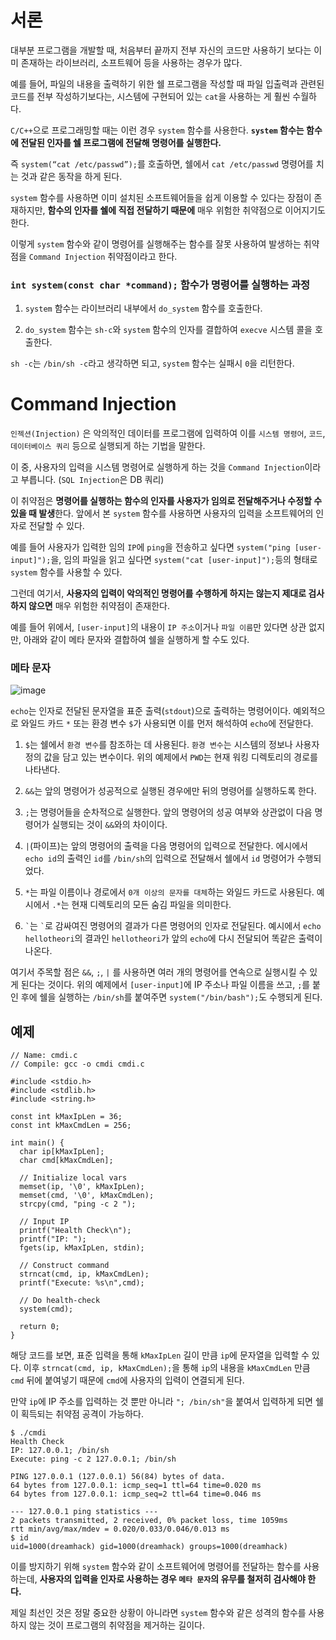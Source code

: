 # 서론

대부분 프로그램을 개발할 때, 처음부터 끝까지 전부 자신의 코드만 사용하기 보다는 이미 존재하는 라이브러리, 소프트웨어 등을 사용하는 경우가 많다.

예를 들어, 파일의 내용을 출력하기 위한 쉘 프로그램을 작성할 때 파일 입출력과 관련된 코드를 전부 작성하기보다는, 시스템에 구현되어 있는 `cat`을 사용하는 게 훨씬 수월하다.

`C/C++`으로 프로그래밍할 때는 이런 경우 `system` 함수를 사용한다. **`system` 함수는 함수에 전달된 인자를 쉘 프로그램에 전달해 명령어를 실행한다.**

즉 `system(“cat /etc/passwd”);`를 호출하면, 쉘에서 `cat /etc/passwd` 명령어를 치는 것과 같은 동작을 하게 된다.

`system` 함수를 사용하면 이미 설치된 소프트웨어들을 쉽게 이용할 수 있다는 장점이 존재하지만, **함수의 인자를 쉘에 직접 전달하기 때문에** 매우 위험한 취약점으로 이어지기도 한다.

이렇게 `system` 함수와 같이 명령어를 실행해주는 함수를 잘못 사용하여 발생하는 취약점을 `Command Injection` 취약점이라고 한다.

### `int system(const char *command);` 함수가 명령어를 실행하는 과정

1. `system` 함수는 라이브러리 내부에서 `do_system` 함수를 호출한다.

2.  `do_system` 함수는 `sh-c`와 `system` 함수의 인자를 결합하여 `execve` 시스템 콜을 호출한다.

`sh -c`는 `/bin/sh -c`라고 생각하면 되고, `system` 함수는 실패시 `0`을 리턴한다.

# Command Injection

`인젝션(Injection)` 은 악의적인 데이터를 프로그램에 입력하여 이를 `시스템 명령어`, `코드`, `데이터베이스 쿼리` 등으로 실행되게 하는 기법을 말한다. 

이 중, 사용자의 입력을 시스템 명령어로 실행하게 하는 것을 `Command Injection`이라고 부릅니다. (`SQL Injection`은 DB 쿼리)

이 취약점은 **명령어를 실행하는 함수의 인자를 사용자가 임의로 전달해주거나 수정할 수 있을 때 발생**한다. 앞에서 본 `system` 함수를 사용하면 사용자의 입력을 소프트웨어의 인자로 전달할 수 있다.

예를 들어 사용자가 입력한 임의 `IP`에 `ping`을 전송하고 싶다면 `system("ping [user-input]");`을, 임의 파일을 읽고 싶다면 `system("cat [user-input]");`등의 형태로 `system` 함수를 사용할 수 있다.

그런데 여기서, **사용자의 입력이 악의적인 명령어를 수행하게 하지는 않는지 제대로 검사하지 않으면** 매우 위험한 취약점이 존재한다.

예를 들어 위에서, `[user-input]`의 내용이 `IP 주소`이거나 `파일 이름`만 있다면 상관 없지만, 아래와 같이 메타 문자와 결합하여 쉘을 실행하게 할 수도 있다.

### 메타 문자

![image](https://github.com/user-attachments/assets/fe8a9c4e-4561-4bbc-9683-6720b29bfe84)

`echo`는 인자로 전달된 문자열을 표준 출력(`stdout`)으로 출력하는 명령어이다. 예외적으로 와일드 카드 `*` 또는 환경 변수 `$`가 사용되면 이를 먼저 해석하여 `echo`에 전달한다.

1. `$`는 쉘에서 `환경 변수`를 참조하는 데 사용된다. `환경 변수`는 시스템의 정보나 사용자 정의 값을 담고 있는 변수이다. 위의 예제에서 `PWD`는 현재 워킹 디렉토리의 경로를 나타낸다.

2. `&&`는 앞의 명령어가 성공적으로 실행된 경우에만 뒤의 명령어를 실행하도록 한다.

3. `;`는 명령어들을 순차적으로 실행한다. 앞의 명령어의 성공 여부와 상관없이 다음 명령어가 실행되는 것이 `&&`와의 차이이다.

4. `|`(파이프)는 앞의 명령어의 출력을 다음 명령어의 입력으로 전달한다. 에시에서 `echo id`의 출력인 `id`를 `/bin/sh`의 입력으로 전달해서 쉘에서 `id` 명령어가 수행되었다.

5. `*`는 파일 이름이나 경로에서 `0개 이상의 문자를 대체`하는 와일드 카드로 사용된다. 예시에서 `.*`는 현재 디렉토리의 모든 숨김 파일을 의미한다.

6. `` ` ``는 `` ` ``로 감싸여진 명령어의 결과가 다른 명령어의 인자로 전달된다. 예시에서 `echo hellotheori`의 결과인 `hellotheori`가 앞의 `echo`에 다시 전달되어 똑같은 출력이 나온다.

여기서 주목할 점은 `&&`, `;`, `|` 를 사용하면 여러 개의 명령어를 연속으로 실행시킬 수 있게 된다는 것이다. 위의 예제에서 `[user-input]`에 IP 주소나 파일 이름을 쓰고, `;`를 붙인 후에 쉘을 실행하는 `/bin/sh`를 붙여주면 `system("/bin/bash");`도 수행되게 된다.

## 예제

```
// Name: cmdi.c
// Compile: gcc -o cmdi cmdi.c

#include <stdio.h>
#include <stdlib.h>
#include <string.h>

const int kMaxIpLen = 36;
const int kMaxCmdLen = 256;

int main() {
  char ip[kMaxIpLen];
  char cmd[kMaxCmdLen];

  // Initialize local vars
  memset(ip, '\0', kMaxIpLen);
  memset(cmd, '\0', kMaxCmdLen);
  strcpy(cmd, "ping -c 2 ");

  // Input IP
  printf("Health Check\n");
  printf("IP: ");
  fgets(ip, kMaxIpLen, stdin);

  // Construct command
  strncat(cmd, ip, kMaxCmdLen);
  printf("Execute: %s\n",cmd);

  // Do health-check
  system(cmd);

  return 0;
}
```

해당 코드를 보면, 표준 입력을 통해 `kMaxIpLen` 길이 만큼 `ip`에 문자열을 입력할 수 있다. 이후 `strncat(cmd, ip, kMaxCmdLen);`을 통해 `ip`의 내용을 `kMaxCmdLen` 만큼 `cmd` 뒤에 붙여넣기 때문에 `cmd`에 사용자의 입력이 연결되게 된다.

만약 `ip`에 IP 주소를 입력하는 것 뿐만 아니라 `"; /bin/sh"`을 붙여서 입력하게 되면 쉘이 획득되는 취약점 공격이 가능하다.

```
$ ./cmdi
Health Check
IP: 127.0.0.1; /bin/sh
Execute: ping -c 2 127.0.0.1; /bin/sh

PING 127.0.0.1 (127.0.0.1) 56(84) bytes of data.
64 bytes from 127.0.0.1: icmp_seq=1 ttl=64 time=0.020 ms
64 bytes from 127.0.0.1: icmp_seq=2 ttl=64 time=0.046 ms

--- 127.0.0.1 ping statistics ---
2 packets transmitted, 2 received, 0% packet loss, time 1059ms
rtt min/avg/max/mdev = 0.020/0.033/0.046/0.013 ms
$ id
uid=1000(dreamhack) gid=1000(dreamhack) groups=1000(dreamhack)
```

이를 방지하기 위해 `system` 함수와 같이 소프트웨어에 명령어를 전달하는 함수를 사용하는데, **사용자의 입력을 인자로 사용하는 경우 `메타 문자`의 유무를 철저히 검사해야 한다.**

제일 최선인 것은 정말 중요한 상황이 아니라면 `system` 함수와 같은 성격의 함수를 사용하지 않는 것이 프로그램의 취약점을 제거하는 길이다.
